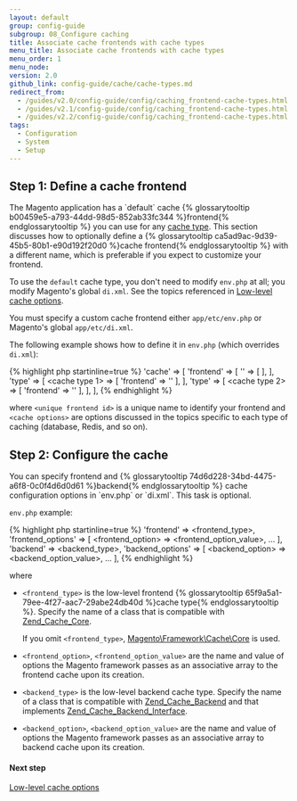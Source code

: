 ```yaml
---
layout: default
group: config-guide
subgroup: 08_Configure caching
title: Associate cache frontends with cache types
menu_title: Associate cache frontends with cache types
menu_order: 1
menu_node:
version: 2.0
github_link: config-guide/cache/cache-types.md
redirect_from:
  - /guides/v2.0/config-guide/config/caching_frontend-cache-types.html
  - /guides/v2.1/config-guide/config/caching_frontend-cache-types.html
  - /guides/v2.2/config-guide/config/caching_frontend-cache-types.html
tags:
  - Configuration
  - System
  - Setup
---
```


<h2 id="cache-mage-frontend">Step 1: Define a cache frontend</h2>
The Magento application has a `default` cache {% glossarytooltip b00459e5-a793-44dd-98d5-852ab33fc344 %}frontend{% endglossarytooltip %} you can use for any <a href="{{page.baseurl}}config-guide/cli/config-cli-subcommands-cache.html#config-cli-subcommands-cache-clean-over">cache type</a>. This section discusses how to optionally define a {% glossarytooltip ca5ad9ac-9d39-45b5-80b1-e90d192f20d0 %}cache frontend{% endglossarytooltip %} with a different name, which is preferable if you expect to customize your frontend.

<div class="bs-callout bs-callout-info" id="info">
  <p>To use the <code>default</code> cache type, you don't need to modify <code>env.php</code> at all; you modify Magento's global <code>di.xml</code>. See the topics referenced in <a href="{{page.baseurl}}config-guide/cache/caching_low-level.html">Low-level cache options</a>. </p>
</div>

You must specify a custom cache frontend either `app/etc/env.php` or Magento's global `app/etc/di.xml`.

The following example shows how to define it in `env.php` (which overrides `di.xml`):

{% highlight php startinline=true %}
'cache' => [
    'frontend' => [
        '<unique frontend id>' => [
             <cache options>
        ],
    ],
    'type' => [
         <cache type 1> => [
             'frontend' => '<unique frontend id>'
        ],
    ],
    'type' => [
         <cache type 2> => [
             'frontend' => '<unique frontend id>'
        ],
    ],
],
{% endhighlight %}

where `<unique frontend id>` is a unique name to identify your frontend and `<cache options>` are options discussed in the topics specific to each type of caching (database, Redis, and so on).

<h2 id="cache-mage-adv">Step 2: Configure the cache</h2>
You can specify frontend and {% glossarytooltip 74d6d228-34bd-4475-a6f8-0c0f4d6d0d61 %}backend{% endglossarytooltip %} cache configuration options in `env.php` or `di.xml`. This task is optional.

`env.php` example:

{% highlight php startinline=true %}
'frontend' => <frontend_type>,
'frontend_options' => [
    <frontend_option> => <frontend_option_value>,
    ...
],
'backend' => <backend_type>,
'backend_options' => [
    <backend_option> => <backend_option_value>,
    ...
],
{% endhighlight %}

where

*   `<frontend_type>` is the low-level frontend {% glossarytooltip 65f9a5a1-79ee-4f27-aac7-29abe24db40d %}cache type{% endglossarytooltip %}. Specify the name of a class that is compatible with <a href="http://framework.zend.com/apidoc/1.7/Zend_Cache/Zend_Cache_Core.html" target="_blank">Zend_Cache_Core</a>.

    If you omit `<frontend_type>`, <a href="{{ site.mage2000url }}lib/internal/Magento/Framework/Cache/Core.php" target="_blank">Magento\Framework\Cache\Core</a> is used.
*   `<frontend_option>`, `<frontend_option_value>` are the name and value of options the Magento framework passes as an associative array to the frontend cache upon its creation.
*   `<backend_type>` is the low-level backend cache type. Specify the name of a class that is compatible with <a href="http://framework.zend.com/apidoc/1.7/Zend_Cache/Zend_Cache_Backend/Zend_Cache_Backend.html" target="_blank">Zend_Cache_Backend</a> and that implements <a href="http://framework.zend.com/apidoc/1.6/Zend_Cache/Zend_Cache_Backend/Zend_Cache_Backend_Interface.html" target="_blank">Zend_Cache_Backend_Interface</a>.
*   `<backend_option>`, `<backend_option_value>` are the name and value of options the Magento framework passes as an associative array to backend cache upon its creation.

#### Next step
<a href="{{page.baseurl}}config-guide/cache/caching_low-level.html">Low-level cache options</a>
